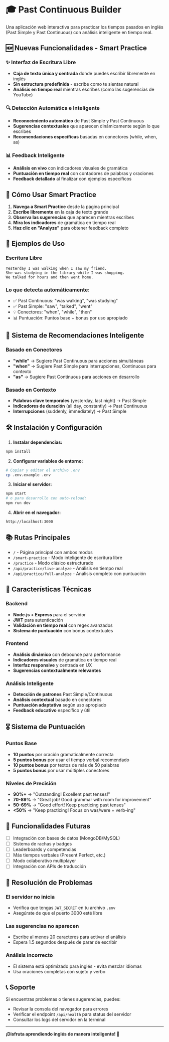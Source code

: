 # 🎓 Past Continuous Builder

Una aplicación web interactiva para practicar los tiempos pasados en inglés (Past Simple y Past Continuous) con análisis inteligente en tiempo real.

## 🆕 Nuevas Funcionalidades - Smart Practice

### ✨ Interfaz de Escritura Libre
- **Caja de texto única y centrada** donde puedes escribir libremente en inglés
- **Sin estructura predefinida** - escribe como te sientas natural
- **Análisis en tiempo real** mientras escribes (como las sugerencias de YouTube)

### 🔍 Detección Automática e Inteligente
- **Reconocimiento automático** de Past Simple y Past Continuous
- **Sugerencias contextuales** que aparecen dinámicamente según lo que escribes
- **Recomendaciones específicas** basadas en conectores (while, when, as)

### 📊 Feedback Inteligente
- **Análisis en vivo** con indicadores visuales de gramática
- **Puntuación en tiempo real** con contadores de palabras y oraciones
- **Feedback detallado** al finalizar con ejemplos específicos

## 🚀 Cómo Usar Smart Practice

1. **Navega a Smart Practice** desde la página principal
2. **Escribe libremente** en la caja de texto grande
3. **Observa las sugerencias** que aparecen mientras escribes
4. **Mira los indicadores** de gramática en tiempo real
5. **Haz clic en "Analyze"** para obtener feedback completo

## 🎯 Ejemplos de Uso

### Escritura Libre
```
Yesterday I was walking when I saw my friend. 
She was studying in the library while I was shopping.
We talked for hours and then went home.
```

### Lo que detecta automáticamente:
- ✅ Past Continuous: "was walking", "was studying"  
- ✅ Past Simple: "saw", "talked", "went"
- 💡 Conectores: "when", "while", "then"
- 📊 Puntuación: Puntos base + bonus por uso apropiado

## 🧠 Sistema de Recomendaciones Inteligente

### Basado en Conectores
- **"while"** → Sugiere Past Continuous para acciones simultáneas
- **"when"** → Sugiere Past Simple para interrupciones, Continuous para contexto
- **"as"** → Sugiere Past Continuous para acciones en desarrollo

### Basado en Contexto
- **Palabras clave temporales** (yesterday, last night) → Past Simple
- **Indicadores de duración** (all day, constantly) → Past Continuous
- **Interrupciones** (suddenly, immediately) → Past Simple

## 🛠️ Instalación y Configuración

1. **Instalar dependencias:**
```bash
npm install
```

2. **Configurar variables de entorno:**
```bash
# Copiar y editar el archivo .env
cp .env.example .env
```

3. **Iniciar el servidor:**
```bash
npm start
# o para desarrollo con auto-reload:
npm run dev
```

4. **Abrir en el navegador:**
```
http://localhost:3000
```

## 📚 Rutas Principales

- `/` - Página principal con ambos modos
- `/smart-practice` - Modo inteligente de escritura libre  
- `/practice` - Modo clásico estructurado
- `/api/practice/live-analyze` - Análisis en tiempo real
- `/api/practice/full-analyze` - Análisis completo con puntuación

## 🔧 Características Técnicas

### Backend
- **Node.js + Express** para el servidor
- **JWT** para autenticación
- **Validación en tiempo real** con regex avanzados
- **Sistema de puntuación** con bonus contextuales

### Frontend
- **Análisis dinámico** con debounce para performance
- **Indicadores visuales** de gramática en tiempo real
- **Interfaz responsive** y centrada en UX
- **Sugerencias contextualmente relevantes**

### Análisis Inteligente
- **Detección de patrones** Past Simple/Continuous
- **Análisis contextual** basado en conectores
- **Puntuación adaptativa** según uso apropiado
- **Feedback educativo** específico y útil

## 🎖️ Sistema de Puntuación

### Puntos Base
- **10 puntos** por oración gramaticalmente correcta
- **5 puntos bonus** por usar el tiempo verbal recomendado
- **10 puntos bonus** por textos de más de 50 palabras
- **5 puntos bonus** por usar múltiples conectores

### Niveles de Precisión
- **90%+** → "Outstanding! Excellent past tenses!"
- **70-89%** → "Great job! Good grammar with room for improvement"
- **50-69%** → "Good effort! Keep practicing past tenses"
- **<50%** → "Keep practicing! Focus on was/were + verb-ing"

## 🔮 Funcionalidades Futuras

- [ ] Integración con bases de datos (MongoDB/MySQL)
- [ ] Sistema de rachas y badges
- [ ] Leaderboards y competencias
- [ ] Más tiempos verbales (Present Perfect, etc.)
- [ ] Modo colaborativo multiplayer
- [ ] Integración con APIs de traducción

## 🐛 Resolución de Problemas

### El servidor no inicia
- Verifica que tengas `JWT_SECRET` en tu archivo `.env`
- Asegúrate de que el puerto 3000 esté libre

### Las sugerencias no aparecen
- Escribe al menos 20 caracteres para activar el análisis
- Espera 1.5 segundos después de parar de escribir

### Análisis incorrecto
- El sistema está optimizado para inglés - evita mezclar idiomas
- Usa oraciones completas con sujeto y verbo

## 📞 Soporte

Si encuentras problemas o tienes sugerencias, puedes:
- Revisar la consola del navegador para errores
- Verificar el endpoint `/api/health` para status del servidor
- Consultar los logs del servidor en la terminal

---

**¡Disfruta aprendiendo inglés de manera inteligente! 🎉**

